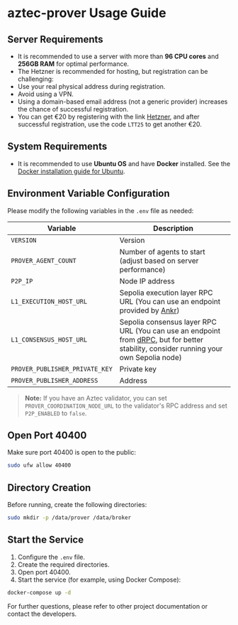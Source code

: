 # aztec-prover Usage Guide

## Server Requirements
- It is recommended to use a server with more than **96 CPU cores** and **256GB RAM** for optimal performance.
- The Hetzner is recommended for hosting, but registration can be challenging:
- Use your real physical address during registration.
- Avoid using a VPN.
- Using a domain-based email address (not a generic provider) increases the chance of successful registration.
- You can get €20 by registering with the link [Hetzner](https://hetzner.cloud/?ref=721ngUYJcM8c), and after successful registration, use the code `LTT25` to get another €20.

## System Requirements
- It is recommended to use **Ubuntu OS** and have **Docker** installed. See the [Docker installation guide for Ubuntu](https://docs.docker.com/engine/install/ubuntu/).

## Environment Variable Configuration
Please modify the following variables in the `.env` file as needed:

| Variable                        | Description                                         |
|----------------------------------|-----------------------------------------------------|
| `VERSION`                       | Version                                             |
| `PROVER_AGENT_COUNT`             | Number of agents to start (adjust based on server performance) |
| `P2P_IP`                        | Node IP address                                     |
| `L1_EXECUTION_HOST_URL`             | Sepolia execution layer RPC URL (You can use an endpoint provided by [Ankr](ankr.com))                     |
| `L1_CONSENSUS_HOST_URL`             | Sepolia consensus layer RPC URL (You can use an endpoint from [dRPC](drpc.org), but for better stability, consider running your own Sepolia node)                     |
| `PROVER_PUBLISHER_PRIVATE_KEY`   | Private key                                         |
| `PROVER_PUBLISHER_ADDRESS`       | Address                                             |

> **Note:** If you have an Aztec validator, you can set `PROVER_COORDINATION_NODE_URL` to the validator's RPC address and set `P2P_ENABLED` to `false`.

## Open Port 40400
Make sure port 40400 is open to the public:

```bash
sudo ufw allow 40400
```

## Directory Creation
Before running, create the following directories:

```bash
sudo mkdir -p /data/prover /data/broker
```

## Start the Service
1. Configure the `.env` file.
2. Create the required directories.
3. Open port 40400.
4. Start the service (for example, using Docker Compose):

```bash
docker-compose up -d
```

For further questions, please refer to other project documentation or contact the developers. 
